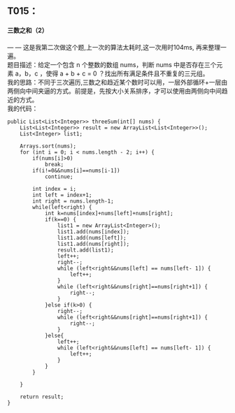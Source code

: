 ## T015： ##
#### 三数之和（2） ####
— — 这是我第二次做这个题,上一次的算法太耗时,这一次用时104ms, 再来整理一遍。    
题目描述：给定一个包含 n 个整数的数组 nums，判断 nums 中是否存在三个元素 a，b，c ，使得 a + b + c = 0 ？找出所有满足条件且不重复的三元组。        
我的思路：不同于三次遍历,三数之和趋近某个数时可以用，一层外部循环+一层由两侧向中间夹逼的方式。前提是，先按大小关系排序，才可以使用由两侧向中间趋近的方式。        
我的代码：    
	
	public List<List<Integer>> threeSum(int[] nums) {
		List<List<Integer>> result = new ArrayList<List<Integer>>();
		List<Integer> list1;
		
		Arrays.sort(nums);
		for (int i = 0; i < nums.length - 2; i++) {
			if(nums[i]>0)
				break;
			if(i!=0&&nums[i]==nums[i-1])
				continue;
			
			int index = i;
			int left = index+1;
			int right = nums.length-1;
			while(left<right) {
				int k=nums[index]+nums[left]+nums[right];
				if(k==0) {
					list1 = new ArrayList<Integer>();
					list1.add(nums[index]);
					list1.add(nums[left]);
					list1.add(nums[right]);
					result.add(list1);
					left++;
					right--;
                    while (left<right&&nums[left] == nums[left- 1]) {
                        left++;
                    }
					while (left<right&&nums[right]==nums[right+1]) {
						right--;
					}
				}else if(k>0) {
					right--;
                    while (left<right&&nums[right]==nums[right+1]) {
						right--;
					}
				}else{
					left++;
                    while (left<right&&nums[left] == nums[left- 1]) {
                        left++;
                    }
                }
			}
			
		}

		return result;
	}
  
